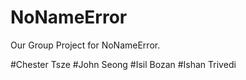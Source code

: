# NoNameError
Our Group Project for NoNameError.

#Chester Tsze
#John Seong
#Isil Bozan
#Ishan Trivedi